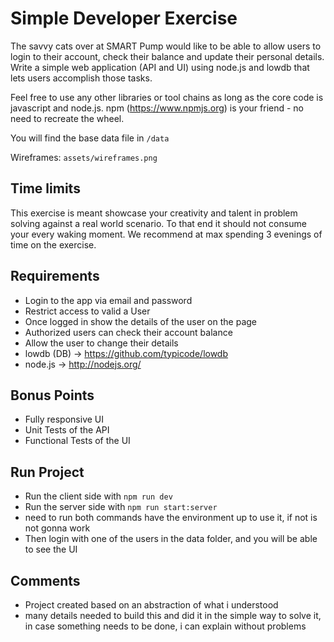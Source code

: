 # Simple Developer Exercise

The savvy cats over at SMART Pump would like to be able to allow users to login to their account, check their balance and update their personal details. Write a simple web application (API and UI) using node.js and lowdb that lets users accomplish those tasks.

Feel free to use any other libraries or tool chains as long as the core code is javascript and node.js. npm (https://www.npmjs.org) is your friend - no need to recreate the wheel.

You will find the base data file in `/data`

Wireframes: `assets/wireframes.png`

## Time limits

This exercise is meant showcase your creativity and talent in problem solving against a real world scenario. To that end it should not consume your every waking moment. We recommend at max spending 3 evenings of time on the exercise.

## Requirements

- Login to the app via email and password
- Restrict access to valid a User
- Once logged in show the details of the user on the page
- Authorized users can check their account balance
- Allow the user to change their details
- lowdb (DB) -> https://github.com/typicode/lowdb
- node.js -> http://nodejs.org/

## Bonus Points

- Fully responsive UI
- Unit Tests of the API
- Functional Tests of the UI

## Run Project

- Run the client side with `npm run dev`
- Run the server side with `npm run start:server`
- need to run both commands have the environment up to use it, if not is not gonna work
- Then login with one of the users in the data folder, and you will be able to see the UI

## Comments

- Project created based on an abstraction of what i understood
- many details needed to build this and did it in the simple way to solve it, in case something needs to be done, i can explain without problems
